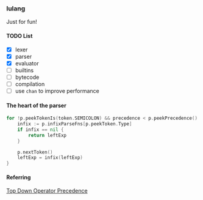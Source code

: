 ### lulang

Just for fun!

#### TODO List

* [x] lexer
* [x] parser
* [x] evaluator
* [ ] builtins
* [ ] bytecode
* [ ] compilation
* [ ] use `chan` to improve performance

#### The heart of the parser

```go
for !p.peekTokenIs(token.SEMICOLON) && precedence < p.peekPrecedence() {
    infix := p.infixParseFns[p.peekToken.Type]
    if infix == nil {
        return leftExp
    }

    p.nextToken()
    leftExp = infix(leftExp)
}
```

#### Referring

[Top Down Operator Precedence](https://tdop.github.io/)

